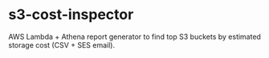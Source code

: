 # s3-cost-inspector
AWS Lambda + Athena report generator to find top S3 buckets by estimated storage cost (CSV + SES email).
